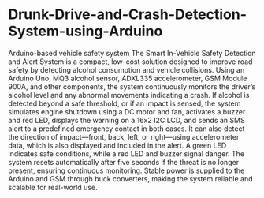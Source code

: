 # Drunk-Drive-and-Crash-Detection-System-using-Arduino
Arduino-based vehicle safety system
The Smart In-Vehicle Safety Detection and Alert System is a compact, low-cost solution designed to improve road safety by detecting alcohol consumption and vehicle collisions. Using an Arduino Uno, MQ3 alcohol sensor, ADXL335 accelerometer, GSM Module 900A, and other components, the system continuously monitors the driver’s alcohol level and any abnormal movements indicating a crash. If alcohol is detected beyond a safe threshold, or if an impact is sensed, the system simulates engine shutdown using a DC motor and fan, activates a buzzer and red LED, displays the warning on a 16x2 I2C LCD, and sends an SMS alert to a predefined emergency contact in both cases. It can also detect the direction of impact—front, back, left, or right—using accelerometer data, which is also displayed and included in the alert. A green LED indicates safe conditions, while a red LED and buzzer signal danger. The system resets automatically after five seconds if the threat is no longer present, ensuring continuous monitoring. Stable power is supplied to the Arduino and GSM through buck converters, making the system reliable and scalable for real-world use.

